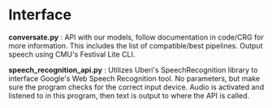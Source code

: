 # Interface

**conversate.py**
: API with our models, follow documentation in code/CRG for more information. This includes the list of compatible/best pipelines. Output speech using CMU's Festival Lite CLI.

**speech_recognition_api.py**
: Utilizes Uberi's SpeechRecognition library to interface Google's Web Speech Recognition tool. No parameters, but make sure the program checks for the correct input device. Audio is activated and listened to in this program, then text is output to where the API is called.
